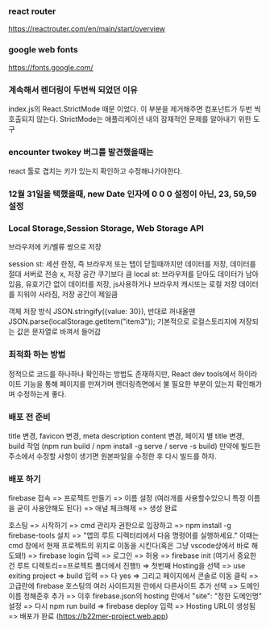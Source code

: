 ### react router
https://reactrouter.com/en/main/start/overview 

### google web fonts
https://fonts.google.com/

### 계속해서 렌더링이 두번씩 되었던 이유
index.js의 React.StrictMode 때문 이었다. 이 부분을 제거해주면 컴포넌트가 두번 씩 호출되지 않는다. StrictMode는 애플리케이션 내의 잠재적인 문제를 알아내기 위한 도구

### encounter twokey 버그를 발견했을때는
react 툴로 겹치는 키가 있는지 확인하고 수정해나가야한다. 

### 12월 31일을 택했을때, new Date 인자에 0 0 0 설정이 아닌, 23, 59,59 설정

### Local Storage,Session Storage, Web Storage API
브라우저에 키/벨류 쌍으로 저장

session st: 세션 한정, 즉 브라우저 또는 탭이 닫힐때까지만 데이터를 저장, 데이터를 절대 서버로 전송 x, 저장 공간 쿠기보다 큼
local st: 브라우저를 닫아도 데이터가 남아있음, 유효기간 없이 데이터를 저장, js사용하거나 브라우저 캐시또는 로컬 저장 데이터를 지워야 사라짐, 저장 공간이 제일큼

객체 저장 방식 JSON.stringify({value: 30}), 반대로 꺼내올땐  JSON.parse(localStorage.getItem("item3"));
기본적으로 로컬스토리지에 저장되는 값은 문자열로 바껴서 들어감

### 최적화 하는 방법
정적으로 코드를 하나하나 확인하는 방법도 존재하지만, React dev tools에서 하이라이트 기능을 통해 페이지를 만져가며 렌더링측면에서 불 필요한 부분이 있는지 확인해가며 수정하는게 좋다.

### 배포 전 준비
title 변경, favicon 변경, meta description content 변경, 페이지 별 title 변경, build 작업 (npm run build / npm install -g serve / serve -s build)
만약에 빌드한 주소에서 수정할 사항이 생기면 원본파일을 수정한 후 다시 빌드를 하자.

### 배포 하기
firebase 접속 => 프로젝트 만들기 => 이름 설정 (여러개를 사용할수있으니 특정 이름을 굳이 사용안해도 된다) => 애널 체크해제 => 생성 완료

호스팅 => 시작하기 => cmd 관리자 권한으로 입장하고 => npm install -g firebase-tools 설치 => "앱의 루트 디렉터리에서 다음 명령어를 실행하세요." 이때는 cmd 창에서 현재 프로젝트의 위치로 이동을 시킨다(혹은 그냥 vscode상에서 바로 해도돼!) => firebase login 입력 => 로그인 => 허용 => firebase init (여기서 중요한건 루트 디렉토리==프로젝트 폴더에서 진행!) => 첫번째 Hosting을 선택 => use exiting project => build 입력 => 다 yes => 그리고 페이지에서 콘솔로 이동 클릭 => 고급란에 firebase 호스팅의 여러 사이트지원 란에서 다른사이트 추가 선택 => 도메인 이름 정해준후 추가 =>
이후 firebase.json의 hosting 란에서 "site": "정한 도메인명" 설정 => 다시 npm run build => firebase deploy 입력 => Hosting URL이 생성됨 => 배포가 완료
(https://b22mer-project.web.app)